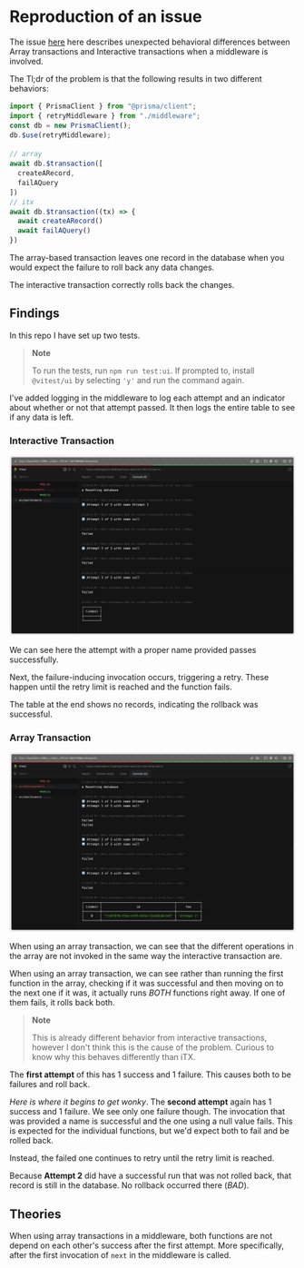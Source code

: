 # Reproduction of an issue

The issue [here](https://github.com/prisma/prisma/issues/19145) here describes unexpected behavioral differences between Array transactions and Interactive transactions when a middleware is involved.

The Tl;dr of the problem is that the following results in two different behaviors:

```ts
import { PrismaClient } from "@prisma/client";
import { retryMiddleware } from "./middleware";
const db = new PrismaClient();
db.$use(retryMiddleware);

// array
await db.$transaction([
  createARecord, 
  failAQuery
])
// itx
await db.$transaction((tx) => {
  await createARecord()
  await failAQuery()
})
```

The array-based transaction leaves one record in the database when you would expect the failure to roll back any data changes.

The interactive transaction correctly rolls back the changes.

## Findings

In this repo I have set up two tests.

> **Note**
>
> To run the tests, run `npm run test:ui`. If prompted to, install `@vitest/ui` by selecting `'y'` and run the command again.

I've added logging in the middleware to log each attempt and an indicator about whether or not that attempt passed. It then logs the entire table to see if any data is left.

### Interactive Transaction

![](./images/itx.png)

We can see here the attempt with a proper name provided passes successfully. 

Next, the failure-inducing invocation occurs, triggering a retry. These happen until the retry limit is reached and the function fails. 

The table at the end shows no records, indicating the rollback was successful.

### Array Transaction
![](./images/array.png)


When using an array transaction, we can see that the different operations in the array are not invoked in the same way the interactive transaction are. 

When using an array transaction, we can see rather than running the first function in the array, checking if it was successful and then moving on to the next one if it was, it actually runs _BOTH_ functions right away. If one of them fails, it rolls back both. 

> **Note**
>
> This is already different behavior from interactive transactions, however I don't think this is the cause of the problem. Curious to know why this behaves differently than iTX.

The **first attempt** of this has 1 success and 1 failure. This causes both to be failures and roll back.

_Here is where it begins to get wonky_. The **second attempt** again has 1 success and 1 failure. We see only one failure though. The invocation that was provided a name is successful and the one using a null value fails. This is expected for the individual functions, but we'd expect both to fail and be rolled back.

Instead, the failed one continues to retry until the retry limit is reached.

Because **Attempt 2** did have a successful run that was not rolled back, that record is still in the database. No rollback occurred there (_BAD_).

## Theories

When using array transactions in a middleware, both functions are not depend on each other's success after the first attempt. More specifically, after the first invocation of `next` in the middleware is called. 
